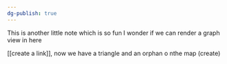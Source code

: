 ```yaml
---
dg-publish: true
---
```



This is another little note which is so fun I wonder if we can render a graph view in here 

[[create a link]], now we have a triangle and an orphan o nthe map (create)


